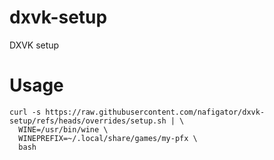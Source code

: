 # dxvk-setup
DXVK setup

# Usage
```shell
curl -s https://raw.githubusercontent.com/nafigator/dxvk-setup/refs/heads/overrides/setup.sh | \
  WINE=/usr/bin/wine \
  WINEPREFIX=~/.local/share/games/my-pfx \
  bash
```
